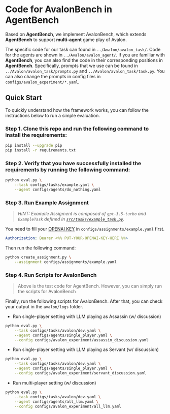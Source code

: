 # Code for AvalonBench in AgentBench

Based on **AgentBench**, we implement AvalonBench, which extends **AgentBench** to support **multi-agent** game play of Avalon.

The specific code for our task can found in `../Avalon/avalon_task/`. Code for the agents are shown in `../Avalon/avalon_agent/`. If you are familiar with **AgentBench**, you can also find the code in their corresponding positions in **AgentBench**. Specifically, prompts that we use can be found in `../Avalon/avalon_task/prompts.py` and `../Avalon/avalon_task/task.py`. You can also change the prompts in config files in `configs/avalon_experiment/*.yaml`.



## Quick Start

To quickly understand how the framework works, you can follow the instructions below to run a simple evaluation.

### Step 1. Clone this repo and run the following command to install the requirements:

```bash
pip install --upgrade pip
pip install -r requirements.txt
```

### Step 2. Verify that you have successfully installed the requirements by running the following command:

```bash
python eval.py \
    --task configs/tasks/example.yaml \
    --agent configs/agents/do_nothing.yaml
```

### Step 3. Run Example Assignment

> *HINT: Example Assigment is composed of `gpt-3.5-turbo` and `ExampleTask` defined in [`src/tasks/example_task.py`](./src/tasks/example_task.py).*

You need to fill your [OPENAI KEY](https://platform.openai.com/account/api-keys) in `configs/assignments/example.yaml` first.

```yaml
Authorization: Bearer <%% PUT-YOUR-OPENAI-KEY-HERE %%>
```

Then run the following command:

```bash
python create_assignment.py \
    --assignment configs/assignments/example.yaml
```

### Step 4. Run Scripts for AvalonBench

> Above is the test code for AgentBench. However, you can simply run the scripts for AvalonBench

Finally, run the following scripts for AvalonBench. After that, you can check your output in the `avalon/logs` folder.
- Run single-player setting with LLM playing as Assassin (w/ discussion)
```bash
python eval.py \
    --task configs/tasks/avalon/dev.yaml \
    --agent configs/agents/single_player.yaml \
    --config configs/avalon_experiment/assassin_discussion.yaml
```

- Run single-player setting with LLM playing as Servant (w/ discussion)
```bash
python eval.py \
    --task configs/tasks/avalon/dev.yaml \
    --agent configs/agents/single_player.yaml \
    --config configs/avalon_experiment/servant_discussion.yaml
```

- Run multi-player setting (w/ discussion)
```bash
python eval.py \
    --task configs/tasks/avalon/dev.yaml \
    --agent configs/agents/all_llm.yaml \
    --config configs/avalon_experiment/all_llm.yaml
```